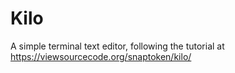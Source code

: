 # Kilo
A simple terminal text editor, following the tutorial at https://viewsourcecode.org/snaptoken/kilo/
